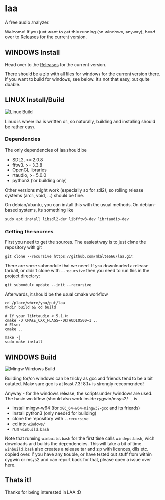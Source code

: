 # laa
A free audio analyzer. 

Welcome! If you just want to get this running (on windows, anyway), head over to  [Releases](https://github.com/mkalte666/laa/releases) for the current version. 

## WINDOWS Install

Head over to the [Releases](https://github.com/mkalte666/laa/releases) for the current version. 

There should be a zip with all files for windows for the current version there. 
If you want to build for windows, see below. It's not that easy, but quite doable.

## LINUX Install/Build 
![Linux Build](https://github.com/mkalte666/laa/workflows/Linux%20Build/badge.svg?branch=master)

Linux is where laa is written on, so naturally, building and installing should be rather easy. 

### Dependencies 
The only dependencies of laa should be 
 * SDL2, >= 2.0.8
 * fftw3, >= 3.3.8
 * OpenGL libraries 
 * rtaudio, >= 5.0.0
 * python3 (for building only)
 
Other versions might work (especially so for sdl2), so rolling release systems (arch, void, ...) should be fine.
 
On debian/ubuntu, you can install this with the usual methods. On debian-based systems, its something like 
    
    sudo apt install libsdl2-dev libfftw3-dev librtaudio-dev 

### Getting the sources
First you need to get the sources. The easiest way is to just clone the repository with git
    
    git clone --recursive https://github.com/mkalte666/laa.git

There are some submodule that we need.
If you downloaded a release tarball, or didn't clone with `--recursive` then you need to run this in the project directory:
 
    git submodule update --init --recursive

Afterwards, it should be the usual cmake workflow

    cd /place/where/you/put/laa
    mkdir build && cd build

    # If your librtaudio < 5.1.0:
    cmake -D CMAKE_CXX_FLAGS=-DRTAUDIO500=1 ..
    # Else:
    cmake ..

    make -j
    sudo make install 
    
## WINDOWS Build
![Mingw Windows Build](https://github.com/mkalte666/laa/workflows/Mingw%20Windows%20Build/badge.svg?branch=master)

Building for/on windows can be tricky as gcc and friends tend to be a bit outated. 
Make sure gcc is at least 7.3! 8.1+ is strongly reccomended!

Anyway - for the windows release, the scripts under /windows are used. 
The basic workflow (should also work inside cygwin/msys2/...) is 
  * Install mingw-w64 (for `x86_64-w64-mingw32-gcc` and its friends)
  * Install python3 (only needed for building)
  * clone the repository with `--recursive`
  * cd into `windows/`
  * run `winbuild.bash`
  
Note that running `winbuild.bash` for the first time calls `windeps.bash`, wich downloads and builds the dependencies. 
This will take a bit of time.
`winbuild.bash` also creates a release tar and zip with licences, dlls etc. copied over. 
If you have any trouble, or have tested out stuff from within cygwin or msys2 and can report back for that, please open a issue over here. 

## Thats it!
Thanks for being interested in LAA :D
